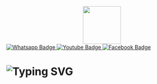 <div id="header" align="center">
  <img src="https://media.giphy.com/media/M9gbBd9nbDrOTu1Mqx/giphy.gif" width="100"/>
</div>
<div id="badges">
  <a href="whatsap">
    <img src="https://img.shields.io/badge/Whatsapp-green?style=for-the-badge&logo=whatsapp&logoColor=white" alt="Whatsapp Badge"/>
  </a>
  <a href="your-youtube-URL">
    <img src="https://img.shields.io/badge/YouTube-red?style=for-the-badge&logo=youtube&logoColor=white" alt="Youtube Badge"/>
  </a>
  <a href="your-Facebook-URL">
    <img src="https://img.shields.io/badge/Facebook-blue?style=for-the-badge&logo=facebook&logoColor=white" alt="Facebook Badge"/>
  </a>
</div>
<img src="https://komarev.com/ghpvc/?username=dilshantharu&style=flat-square&color=blue" alt=""/>

# ![Typing SVG](https://readme-typing-svg.herokuapp.com?font=Rockstar-ExtraBold&color=F33A6A&lines=Welcome;Hi+My+friend;I+am+Tharusha+Dilshan;How+are+you;)
